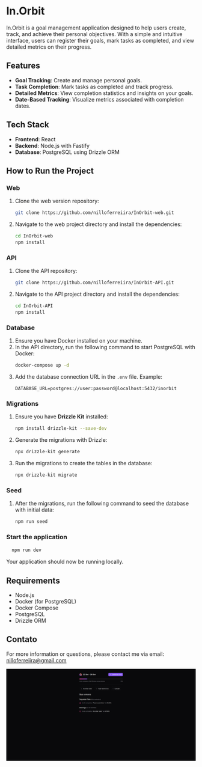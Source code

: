 # In.Orbit

In.Orbit is a goal management application designed to help users create, track, and achieve their personal objectives. With a simple and intuitive interface, users can register their goals, mark tasks as completed, and view detailed metrics on their progress.

## Features

- **Goal Tracking**: Create and manage personal goals.
- **Task Completion**: Mark tasks as completed and track progress.
- **Detailed Metrics**: View completion statistics and insights on your goals.
- **Date-Based Tracking**: Visualize metrics associated with completion dates.

## Tech Stack

- **Frontend**: React
- **Backend**: Node.js with Fastify
- **Database**: PostgreSQL using Drizzle ORM

## How to Run the Project

### Web

1. Clone the web version repository:

   ```bash
   git clone https://github.com/nilloferreiira/InOrbit-web.git
   ```

2. Navigate to the web project directory and install the dependencies:
   ```bash
   cd InOrbit-web
   npm install
   ```

### API

1. Clone the API repository:
   ```bash
   git clone https://github.com/nilloferreiira/InOrbit-API.git
   ```
2. Navigate to the API project directory and install the dependencies:
   ```bash
   cd InOrbit-API
   npm install
   ```

### Database

1. Ensure you have Docker installed on your machine.
2. In the API directory, run the following command to start PostgreSQL with Docker:
   ```bash
   docker-compose up -d
   ```
3. Add the database connection URL in the `.env` file.
   Example:
   ```
   DATABASE_URL=postgres://user:password@localhost:5432/inorbit
   ```

### Migrations

1. Ensure you have **Drizzle Kit** installed:

   ```bash
   npm install drizzle-kit --save-dev
   ```

2. Generate the migrations with Drizzle:

   ```bash
   npx drizzle-kit generate
   ```

3. Run the migrations to create the tables in the database:
   ```bash
   npx drizzle-kit migrate
   ```

### Seed

1. After the migrations, run the following command to seed the database with initial data:
   ```bash
   npm run seed
   ```

### Start the application

```bash
  npm run dev
```

Your application should now be running locally.

## Requirements

- Node.js
- Docker (for PostgreSQL)
- Docker Compose
- PostgreSQL
- Drizzle ORM

## Contato

For more information or questions, please contact me via email: [nilloferreiira@gmail.com](mailto:nilloferreiira@gmail.com)

![screenshot](src/assets/readme/readmeimg.png)
